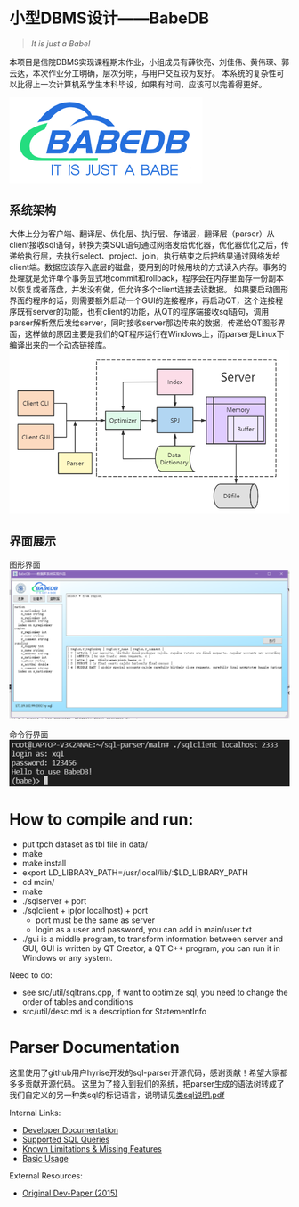 # 小型DBMS设计——BabeDB

> *It is just a Babe!*

本项目是信院DBMS实现课程期末作业，小组成员有薛钦亮、刘佳伟、黄伟琛、郭云达，本次作业分工明确，层次分明，与用户交互较为友好。
本系统的复杂性可以比得上一次计算机系学生本科毕设，如果有时间，应该可以完善得更好。

![](https://github.com/XueQinliang/dbms_homework/raw/main/GUI/商标大.png)

## 系统架构
大体上分为客户端、翻译层、优化层、执行层、存储层，翻译层（parser）从client接收sql语句，转换为类SQL语句通过网络发给优化器，优化器优化之后，传递给执行层，去执行select、project、join，执行结束之后把结果通过网络发给client端。数据应该存入底层的磁盘，要用到的时候用块的方式读入内存。事务的处理就是允许单个事务显式地commit和rollback，程序会在内存里面存一份副本以恢复或者落盘，并发没有做，但允许多个client连接去读数据。
如果要启动图形界面的程序的话，则需要额外启动一个GUI的连接程序，再启动QT，这个连接程序既有server的功能，也有client的功能，从QT的程序端接收sql语句，调用parser解析然后发给server，同时接收server那边传来的数据，传递给QT图形界面，这样做的原因主要是我们的QT程序运行在Windows上，而parser是Linux下编译出来的一个动态链接库。
![](https://github.com/XueQinliang/dbms_homework/raw/main/系统架构.png)

## 界面展示
图形界面
![](https://github.com/XueQinliang/dbms_homework/raw/main/界面展示.png)

命令行界面
![](https://github.com/XueQinliang/dbms_homework/raw/main/client.png)

# How to compile and run:

- put tpch dataset as tbl file in data/
- make
- make install
- export LD_LIBRARY_PATH=/usr/local/lib/:$LD_LIBRARY_PATH
- cd main/
- make
- ./sqlserver + port
- ./sqlclient + ip(or localhost) + port
    - port must be the same as server
    - login as a user and password, you can add in main/user.txt
- ./gui is a middle program, to transform information between server and GUI, GUI is written by QT Creator, a QT C++ program, you can run it in Windows or any system.

Need to do:

- see src/util/sqltrans.cpp, if want to optimize sql, you need to change the order of tables and conditions
- src/util/desc.md is a description for StatementInfo

Parser Documentation
====================

这里使用了github用户hyrise开发的sql-parser开源代码，感谢贡献！希望大家都多多贡献开源代码。
这里为了接入到我们的系统，把parser生成的语法树转成了我们自定义的另一种类sql的标记语言，说明请见[类sql说明.pdf](https://github.com/XueQinliang/dbms_homework/raw/main/类sql说明.pdf)

Internal Links:

* [Developer Documentation](dev-docs.md)
* [Supported SQL Queries](syntax-support.md)
* [Known Limitations & Missing Features](known-limitations.md)
* [Basic Usage](basic-usage.md)

External Resources:

* [Original Dev-Paper (2015)](http://torpedro.com/paper/HyriseSQL-03-2015.pdf)
